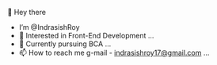 👋 Hey there
- I’m @IndrasishRoy
- 👀 Interested in Front-End Development ...
- 🌱 Currently pursuing BCA ...
- 📫 How to reach me g-mail - indrasishroy17@gmail.com ...

<!---
IndrasishRoy/IndrasishRoy is a ✨ special ✨ repository because its `README.md` (this file) appears on your GitHub profile.
You can click the Preview link to take a look at your changes.
--->
